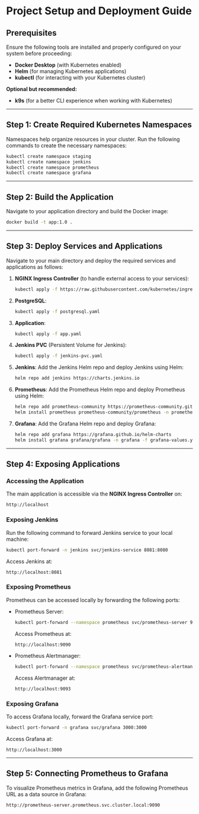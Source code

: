 # Project Setup and Deployment Guide

## Prerequisites

Ensure the following tools are installed and properly configured on your system before proceeding:

- **Docker Desktop** (with Kubernetes enabled)
- **Helm** (for managing Kubernetes applications)
- **kubectl** (for interacting with your Kubernetes cluster)

**Optional but recommended:**
- **k9s** (for a better CLI experience when working with Kubernetes)

---

## Step 1: Create Required Kubernetes Namespaces

Namespaces help organize resources in your cluster. Run the following commands to create the necessary namespaces:

```bash
kubectl create namespace staging
kubectl create namespace jenkins
kubectl create namespace prometheus
kubectl create namespace grafana
```

---

## Step 2: Build the Application

Navigate to your application directory and build the Docker image:

```bash
docker build -t app:1.0 .
```

---

## Step 3: Deploy Services and Applications

Navigate to your main directory and deploy the required services and applications as follows:

1. **NGINX Ingress Controller** (to handle external access to your services):
    ```bash
    kubectl apply -f https://raw.githubusercontent.com/kubernetes/ingress-nginx/main/deploy/static/provider/cloud/deploy.yaml
    ```

2. **PostgreSQL**:
    ```bash
    kubectl apply -f postgresql.yaml
    ```

3. **Application**:
    ```bash
    kubectl apply -f app.yaml
    ```

4. **Jenkins PVC** (Persistent Volume for Jenkins):
    ```bash
    kubectl apply -f jenkins-pvc.yaml
    ```

5. **Jenkins**: 
    Add the Jenkins Helm repo and deploy Jenkins using Helm:
    ```bash
    helm repo add jenkins https://charts.jenkins.io
    ```

6. **Prometheus**: 
    Add the Prometheus Helm repo and deploy Prometheus using Helm:
    ```bash
    helm repo add prometheus-community https://prometheus-community.github.io/helm-charts
    helm install prometheus prometheus-community/prometheus -n prometheus -f prometheus-values.yaml
    ```

7. **Grafana**: 
    Add the Grafana Helm repo and deploy Grafana:
    ```bash
    helm repo add grafana https://grafana.github.io/helm-charts
    helm install grafana grafana/grafana -n grafana -f grafana-values.yaml
    ```

---

## Step 4: Exposing Applications

### Accessing the Application

The main application is accessible via the **NGINX Ingress Controller** on:

```
http://localhost
```

### Exposing Jenkins

Run the following command to forward Jenkins service to your local machine:

```bash
kubectl port-forward -n jenkins svc/jenkins-service 8081:8080
```

Access Jenkins at:  
```
http://localhost:8081
```

### Exposing Prometheus

Prometheus can be accessed locally by forwarding the following ports:

- Prometheus Server:
    ```bash
    kubectl port-forward --namespace prometheus svc/prometheus-server 9090:80
    ```
    Access Prometheus at:  
    ```
    http://localhost:9090
    ```

- Prometheus Alertmanager:
    ```bash
    kubectl port-forward --namespace prometheus svc/prometheus-alertmanager 9093:9093
    ```
    Access Alertmanager at:  
    ```
    http://localhost:9093
    ```

### Exposing Grafana

To access Grafana locally, forward the Grafana service port:

```bash
kubectl port-forward -n grafana svc/grafana 3000:3000
```

Access Grafana at:  
```
http://localhost:3000
```

---

## Step 5: Connecting Prometheus to Grafana

To visualize Prometheus metrics in Grafana, add the following Prometheus URL as a data source in Grafana:

```
http://prometheus-server.prometheus.svc.cluster.local:9090
```